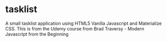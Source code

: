 # tasklist
A small tasklist application using HTML5 Vanilla Javascript and Materialize CSS. This is from the Udemy course from Brad Traversy - Modern Javascript from the Beginning 
